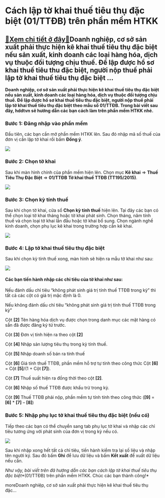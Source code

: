 Cách lập tờ khai thuế tiêu thụ đặc biệt (01/TTĐB) trên phần mềm HTKK
====================================================================

[:gift:Xem chi tiết ở đây:gift:](https://hddtvn.com/cach-lap-to-khai-thue-tieu-thu-dac-biet-01-ttdb-tren-phan-mem-htkk/)Doanh nghiệp, cơ sở sản xuất phải thực hiện kê khai thuế tiêu thụ đặc biệt nếu sản xuất, kinh doanh các loại hàng hóa, dịch vụ thuộc đối tượng chịu thuế. Để lập được hồ sơ khai thuế tiêu thu đặc biệt, người nộp thuế phải lập tờ khai thuế tiêu thụ đặc biệt …
-----------------------------------------------------------------------------------------------------------------------------------------------------------------------------------------------------------------------------------------------------------------

**Doanh nghiệp, cơ sở sản xuất phải thực hiện kê khai thuế tiêu thụ đặc biệt nếu sản xuất, kinh doanh các loại hàng hóa, dịch vụ thuộc đối tượng chịu thuế. Để lập được hồ sơ khai thuế tiêu thu đặc biệt, người nộp thuế phải lập tờ khai thuế tiêu thụ đặc biệt theo mẫu số 01/TTĐB. Trong bài viết sau đây, hddtvn sẽ hướng dẫn các bạn cách làm trên phần mềm HTKK nhé.**


### Bước 1: Đăng nhập vào phần mềm


Đầu tiên, các bạn cần mở phần mềm HTKK lên. Sau đó nhập mã số thuế của đơn vị cần lập tờ khai rồi bấm **Đồng ý**.


![](https://hddtvn.com/wp-content/uploads/2021/01/tT2sql8.png)


### Bước 2: Chọn tờ khai


Sau khi màn hình chính của phần mềm hiện lên. Chọn mục **Kê khai** => **Thuế Tiêu Thụ Đặc Biệt** => **01/TTĐB** **Tờ khai thuế TTĐB (TT195/2015)**.


![](https://hddtvn.com/wp-content/uploads/2021/01/weI5Gp2.png)


### Bước 3: Chọn kỳ tính thuế


Sau khi chọn tờ khai, cửa sổ **Chọn kỳ tính thuế** hiện lên. Tại đây các bạn có thể chọn loại tờ khai tháng hoặc tờ khai phát sinh. Chọn tháng, năm tính thuế và chọn loại tờ khai lần đầu hoặc tờ khai bổ sung. Chọn ngành nghề kinh doanh, chọn phụ lục kê khai trong trường hợp cần kê khai.


![](https://hddtvn.com/wp-content/uploads/2021/01/lMMzP17.png)


### Bước 4: Lập tờ khai thuế tiêu thụ đặc biệt


Sau khi chọn kỳ tính thuế xong, màn hình sẽ hiện ra mẫu tờ khai như sau:


![](https://hddtvn.com/wp-content/uploads/2021/01/0a2CcRT.png)


#### **Các bạn tiến hành nhập các chỉ tiêu của tờ khai như sau:**


Nếu đánh dấu chỉ tiêu “không phát sinh giá trị tính thuế TTĐB trong kỳ” thì tất cả các cột có giá trị mặc định là 0.


Nếu không đánh dấu chỉ tiêu “không phát sinh giá trị tính thuế TTĐB trong kỳ”


Cột **[2]** Tên hàng hóa dịch vụ được chọn trong danh mục các mặt hàng có sẵn đã được đăng ký từ trước.


Cột **[3]** Đơn vị tính hiện ra theo cột **[2]**


Cột **[4]** Nhập sản lượng tiêu thụ trong kỳ tính thuế.


Cột **[5]** Nhập doanh số bán ra tính thuế


Cột **[6]** Giá tính thuế TTĐB, phần mềm hỗ trợ tự tính theo công thức Cột **[6]** = Cột **[5]**/(1 + Cột **[7]**).


Cột **[7]** Thuế suất hiện ra đồng thời theo cột **[2]**.


Cột **[6]** Nhập số thuế TTĐB được khấu trừ trong kỳ.


Cột **[9]** Thuế TTĐB phải nộp, phần mềm tự tính tính theo công thức (**[9]** = **[6]** * **[7]** – **[8]**)


### Bước 5: Nhập phụ lục tờ khai thuế tiêu thụ đặc biệt (nếu có)


Tiếp theo các bạn có thể chuyển sang tab phụ lục tờ khai và nhập các chỉ tiêu tương ứng với phát sinh của đơn vị trong kỳ nếu có.


![](https://hddtvn.com/wp-content/uploads/2021/01/5Ws54SS.png)


Sau khi nhập xong hết tất cả chỉ tiêu, tiến hành kiểm tra lại số liệu và nhập tên người ký. Sau đó bấm **Ghi** để lưu dữ liệu và bấm **Kết xuất** để xuất dữ liệu nếu cần.


*Như vậy, bài viết trên đã hướng dẫn các bạn cách lập tờ khai thuế tiêu thụ đặc biệt**(01/TTĐB) trên phần mềm HTKK. Chúc các bạn thành công!*


moreDoanh nghiệp, cơ sở sản xuất phải thực hiện kê khai thuế tiêu thụ đặc…

